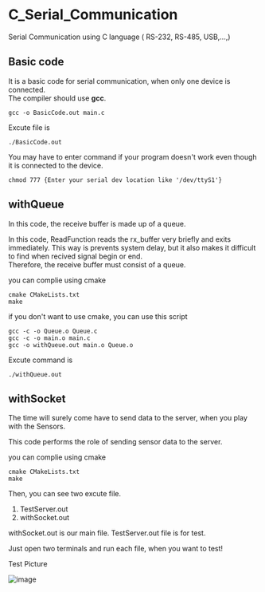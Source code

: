 # C_Serial_Communication


Serial Communication using C language ( RS-232, RS-485, USB,...,)

## Basic code
It is a basic code for serial communication, when only one device is connected.   
The compiler should use **gcc**.
```
gcc -o BasicCode.out main.c
```
Excute file is
```
./BasicCode.out
```

You may have to enter command if your program doesn't work even though it is connected to the device.   
```
chmod 777 {Enter your serial dev location like '/dev/ttyS1'}
```
## withQueue
In this code, the receive buffer is made up of a queue.   

   
In this code, ReadFunction reads the rx_buffer very briefly and exits immediately.
This way is prevents system delay, but it also makes it difficult to find when recived signal begin or end.   
Therefore, the receive buffer must consist of a queue.   
    

you can complie using cmake    

```
cmake CMakeLists.txt
make
```

if you don't want to use cmake,
you can use this script
```
gcc -c -o Queue.o Queue.c
gcc -c -o main.o main.c
gcc -o withQueue.out main.o Queue.o
```

Excute command is
```
./withQueue.out
```

## withSocket

The time will surely come have to send data to the server, when you play with the Sensors.   

This code performs the role of sending sensor data to the server.


you can complie using cmake    

```
cmake CMakeLists.txt
make
```

Then, you can see two excute file.

1.  TestServer.out
2.  withSocket.out

withSocket.out is our main file.
TestServer.out file is for test.

Just open two terminals and run each file, when you want to test!

Test Picture    

![image](https://user-images.githubusercontent.com/39799206/99765605-bf2a7a00-2b42-11eb-8c1c-3c0c4f71b3fd.png)


